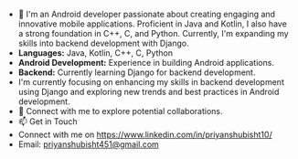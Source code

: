 - 👋 I'm an Android developer passionate about creating engaging and innovative mobile applications. Proficient in Java and Kotlin, I also have a strong foundation in C++, C, and Python. Currently, I'm expanding my skills into backend development with Django.
- **Languages:** Java, Kotlin, C++, C, Python
- **Android Development:** Experience in building Android applications.
- **Backend:** Currently learning Django for backend development.
- I'm currently focusing on enhancing my skills in backend development using Django and exploring new trends and best practices in Android development.
- 👀 Connect with me to explore potential collaborations.
- 📫 Get in Touch
- Connect with me on https://www.linkedin.com/in/priyanshubisht10/
- Email: priyanshubisht451@gmail.com


